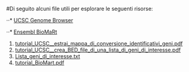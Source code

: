 #Di seguito alcuni file utili per esplorare le seguenti risorse:

⋅⋅* [UCSC Genome Browser](https://genome.ucsc.edu/)

⋅⋅* [Ensembl BioMaRt](https://www.ensembl.org/biomart/martview/)



1. [tutorial_UCSC__estrai_mappa_di_conversione_identificativi_geni.pdf](https://github.com/maghetta/teaching/blob/master/navigare_i_genomi/tutorial_UCSC__estrai_mappa_di_conversione_identificativi_geni.pdf)
2. [tutorial_UCSC__crea_BED_file_di_una_lista_di_geni_di_interesse.pdf](https://github.com/maghetta/teaching/blob/master/navigare_i_genomi/tutorial_UCSC__crea_BED_file_di_una_lista_di_geni_di_interesse.pdf)
3. [Lista_geni_di_interesse.txt](https://github.com/maghetta/teaching/blob/master/navigare_i_genomi/Lista_geni_di_interesse.txt)
4. [tutorial_BioMart.pdf](https://github.com/maghetta/teaching/blob/master/navigare_i_genomi/tutorial_BioMart.pdf)
